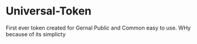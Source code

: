 # Universal-Token
First ever token created for Gernal Public and Common easy to use. WHy because of its simplicty
